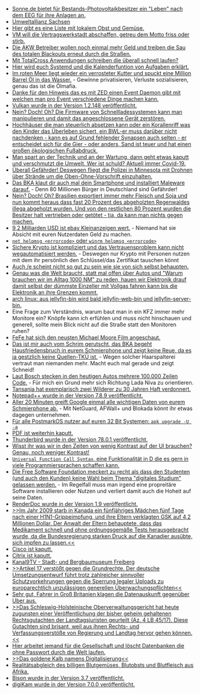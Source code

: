 * [Sonne.de bietet für Bestands-Photovoltaikbesitzer ein "Leben" nach dem EEG für ihre Anlagen an.](https://www.sonnenseite.com/de/energie/sonnen-ffnet-sonnencommunity-fr-post-eeg-pv-anlagen.html)
* [Umweltallianz Sachsen](https://www.umweltallianz.sachsen.de/)
* [Hier gibt es eine Liste mit lokalem Obst und Gemüse.](https://www.regionales.sachsen.de/anbieter)
* [VM will die Vertragswerkstadt abschaffen, getreu dem Motto friss oder stirb.](https://www.golem.de/news/agenturmodell-rabatte-wird-es-beim-vw-id-3-nicht-geben-2007-149736.html)
* [Die AKW Betreiber wollen noch einmal mehr Geld und treiben die Sau des totalen Blackouts erneut durch die Straßen.](https://www.sonnenseite.com/de/energie/atomkraft-das-letzte-gefecht.html)
* [Mit TotalCross Anwendungen schreiben die überall schnell laufen?](https://opensource.com/article/20/7/totalcross-cross-platform-development)
* [Hier wird euch Systemd und die Kalenderfuntion von Aufgaben erklärt.](https://opensource.com/article/20/7/systemd-calendar-timespans)
* [Im roten Meer liegt wieder ein verrosteter Kutter und spuckt eine Million Barrel Öl in das Wasser.](https://www.sonnenseite.com/de/umwelt/eine-million-barrel-l-bedrohen-das-rote-meer.html) - Gewinne privatisieren, Verluste sozialisieren, genau das ist die Ölmafia.
* [Danke für den Hinweis das es mit ZED einen Event Daemon gibt mit welchen man pro Event verschiedene Dinge machen kann.](https://utcc.utoronto.ca/~cks/space/blog/linux/ZFSZEDPraise)
* [Vulkan wurde in der Version 1.2.148 veröffentlicht.](https://www.phoronix.com/scan.php?page=news_item&px=Vulkan-1.2.148-Released)
* [Nein? Doch! Oh? Die Firmware von Schnellladessystemen kann man manipulieren und damit das angeschlossene Gerät zerstören.](https://www.golem.de/news/sicherheitsluecke-ladegeraet-firmware-kann-angeschlossene-geraete-zerstoeren-2007-149753.html)
* [Hochhäuser die man steuerlich absetzen kann oder ein Korallenriff was den Kinder das Überleben sichert, ein BWL-er muss darüber nicht nachdenken - kann es auf Grund fehlender Synapsen auch selten - er entscheidet sich für die Gier - oder anders, Sand ist teuer und hat einen großen ökologischen Fußabdruck.](https://netzfrauen.org/2020/07/20/sand-3/)
* [Man spart an der Technik und an der Wartung, dann geht etwas kaputt und verschmutzt die Umwelt. Wer ist schuld? Aktuell immer Covid-19.](https://www.sonnenseite.com/de/umwelt/ecuador-die-stille-umweltkatastrophe-im-amazonas.html)
* [Überall Gefährder! Deswegen fliegt die Polizei in Minnesota mit Drohnen über Strände um die Oben-Ohne-Vorschrift einzuhalten.](https://www.golem.de/news/ueberwachung-us-polizei-sucht-mit-drohne-nach-unbekleideten-badegaesten-2007-149779.html)
* [Das BKA klaut dir auch mal dein Smartphone und installiert Maleware darauf.](https://www.golem.de/news/strafverfolgung-bka-liest-nachrichten-per-whatsapp-synchronisation-mit-2007-149772.html) - Denn 80 Millionen Bürger in Deutschland sind Gefährder!
* [Nein? Doch! Oh? Brasilien exportiert immer mehr Fleisch und Soja und nun kommt heraus dass fast 20 Prozent des abgeholzten Regenwaldes illega abgeholzt wurden. Und von den restlichen 80 Prozent wurden die Besitzer halt vertrieben oder getötet - tja, da kann man nichts gegen machen.](https://www.sonnenseite.com/de/wirtschaft/brasilien-noch-viele-schmutzige-agrar-exporte.html)
* [9,2 Milliarden USD ist ebay Kleinanzeigen wert.](https://www.golem.de/news/adevinta-ebay-verkauft-kleinanzeigenmarkt-fuer-9-2-milliarden-dollar-2007-149777.html) - Niemand hat sie Absicht mit euren Nutzerdaten Geld zu machen.
* [`net helpmsg <errorcode>` oder `winrm helpmsg <errorcode>`](https://www.windowspro.de/tool/fehlermeldungen-windows-10-auswerten-microsoft-error-lookup-tool)
* [Sichere Krypto ist kompliziert und das Vertrauensproblem kann nicht wegautomatisiert werden.](https://blog.fefe.de/?ts=a1e87b6f) - Deswegen nur Krypto mit Personen nutzen mit dem ihr persönlich den Schlüssel/das Zertifikat tauschen könnt
* [Auch /e scheint nicht so gut zu sein wie sie von sich selbst behaupten.](https://www.kuketz-blog.de/e-eine-datenschutzfreundliche-android-alternative/)
* [Genau was die Welt braucht, statt mal offen über Autos und "Warum brauchen wir im Alltag 1000 NM" zu reden, hauen wir Elektronik drauf damit selbst der dümmste Einzeller mit Vollgas fahren kann bis die Elektronik an ihre Grenzen kommt.](https://www.golem.de/news/audi-e-tron-s-sportback-stark-schnell-idiotensicher-2007-149781.html)
* [arch linux: aus jellyfin-bin wird bald jellyfin-web-bin und jellyfin-server-bin.](https://aur.archlinux.org/packages/jellyfin-bin/)
* Eine Frage zum Verständnis, warum baut man in ein KFZ immer mehr Monitore ein? Knöpfe kann ich erfühlen und muss nicht hinschauen und generell, sollte mein Blick nicht auf die Straße statt den Monitoren ruhen?
* [FeFe hat sich den neusten Michael Moore Film angeschaut.](https://blog.fefe.de/?ts=a1e948e1)
* [Das ist mir auch vom Schrim gerutscht, das BKA begeht Hausfriedensbruch in eurem Schmierphone und zeigt keine Reue, da es ja gestzlich keine Quellen-TKÜ ist.](https://blog.fefe.de/?ts=a1e9841e) - Wegen solcher Haarspalterei vertraut man niemanden mehr. Macht euch mal gerade und zeigt Schneid!
* [Laut Bosch stecken in den heutigen Autos mehrere 100.000 Zeilen Code.](https://www.golem.de/news/17-000-mitarbeiter-bosch-gruendet-riesige-software-unternehmenseinheit-2007-149797.html) - Für mich ein Grund mehr sich Richtung Lada Niva zu orientieren.
* [Tansania hat exemplarisch zwei Wilderer zu 30 Jahren Haft verdonnert.](https://netzfrauen.org/2020/07/21/malawi-2/)
* [Notepad++ wurde in der Version 7.8.9 veröffentlicht.](https://www.planet3dnow.de/cms/56983-notepad-7-8-9/)
* [Aller 20 Minuten greift Google einmal alle wichtigen Daten von eurem Schmierphone ab.](https://www.kuketz-blog.de/take-back-control-googles-datensammelwut-unter-android-einschraenken/) - Mit NetGuard, AFWall+ und Blokada könnt ihr etwas dagegen unternehmen.
* [Für alle PostmarkOS nutzer auf euren 32 Bit Systemen: `apk upgrade -U -a`](https://postmarketos.org/blog/2020/07/21/breaking-update-in-edge/)
* [PDF ist weiterhin kaputt.](https://www.golem.de/news/sicherheitsluecke-pdf-signaturen-immer-noch-unsicher-2007-149802.html)
* [Thunderbird wurde in der Version 78.0.1 veröffentlicht.](https://www.ghacks.net/2020/07/22/thunderbird-78-0-1-has-been-released/)
* [Wisst ihr was wir in den Zeiten von wenig Kontrast auf der UI brauchen? Genau, noch weniger Kontrast!](https://www.golem.de/news/benutzeroberflaeche-so-soll-das-neue-microsoft-office-aussehen-2007-149799.html)
* [`Universal Function Call Syntax`, eine Funktionalität in D die es gern in viele Programmiersprachen schaffen kann.](https://opensource.com/article/20/7/d-programming)
* [Die Free Software Foundation meckert zu recht als dass den Studenten (und auch den Kunden) keine Wahl beim Thema "digitales Studium" gelassen werden.](https://my.fsf.org/give-students-userfreedom) - Im Regelfall muss man irgend eine propreitäre Software installieren oder Nutzen und verliert damit auch die Hoheit auf seine Daten.
* [RenderDoc wurde in der Version 1.9 veröffentlicht.](https://www.phoronix.com/scan.php?page=news_item&px=RenderDoc-1.9-Released)
* [>>Im Jahr 2009 starb in Kanada ein fünfjähriges Mädchen fünf Tage nach einer H1N1-Grippeimpfung, und ihre Eltern verklagten GSK auf 4,2 Millionen Dollar. Der Anwalt der Eltern behauptete, dass das Medikament schnell und ohne ordnungsgemäße Tests herausgebracht wurde, da die Bundesregierung starken Druck auf die Kanadier ausübte, sich impfen zu lassen.<<](https://npr.news.eulu.info/2020/07/22/nur-ein-kleiner-piekser-die-geschichte-von-bill-gates-teil-2/)
* [Cisco ist kaputt.](https://www.heise.de/security/meldung/Sicherheitsupdate-Netzwerk-Schuetzer-von-Cisco-sind-loechrig-4850949.html)
* [Citrix ist kaputt.](https://www.heise.de/security/meldung/Citrix-schliesst-Remote-Sicherheitsluecke-in-Workspace-App-fuer-Windows-4850058.html)
* [Kanal9TV - Stadt- und Bergbaumuseum Freiberg](https://www.youtube.com/watch?v=IgASb3VJJ9Y)
* [>>Artikel 17 verstößt gegen die Grundrechte. Der deutsche Umsetzungsentwurf führt trotz zahlreicher sinnvoller Schutzvorkehrungen gegen die Sperrung legaler Uploads zu europarechtlich unzulässigen generellen Überwachungspflichten<<](https://freiheitsrechte.org/stellungnahme-umsetzung-urheberrechtsrichtlinie/)
* [Sehr gut, Fahrer in Groß Britanien klagen die Datenauskunft gegenüber Uber aus.](https://netzpolitik.org/2020/uber-fahrer-wollen-transparenz-ueber-daten-und-algorithmen/)
* [>>Das Schleswig-Holsteinische Oberverwaltungsgericht hat heute zugunsten einer Veröffentlichung der bisher geheim gehaltenen Rechtsgutachten der Landtagsjuristen geurteilt (Az. 4 LB 45/17). Diese Gutachten sind brisant, weil aus ihnen Rechts- und Verfassungsverstöße von Regierung und Landtag hervor gehen können.<<](https://www.patrick-breyer.de/?p=592389)
* [Hier arbeitet jemand für die Gesellschaft und löscht Datenbanken die ohne Passwort durch die Welt laufen.](https://www.bleepingcomputer.com/news/security/new-meow-attack-has-wiped-over-1-800-unsecured-databases/)
* [>>Das goldene Kalb namens Digitalisierung<<](https://www.peira.org/das-goldene-kalb-namens-digitalisierung/)
* [Realitätsabgleich des billigen Blutgemüses, Blutobsts und Blutfleisch aus Afrika.](https://netzfrauen.org/2020/07/24/landgrabbing-2/)
* [Bison wurde in der Version 3.7 veröffentlicht.](https://lwn.net/Articles/826988/rss)
* [digiKam wurde in der Version 7.0.0 veröffentlicht.](https://lwn.net/Articles/826970/rss)

